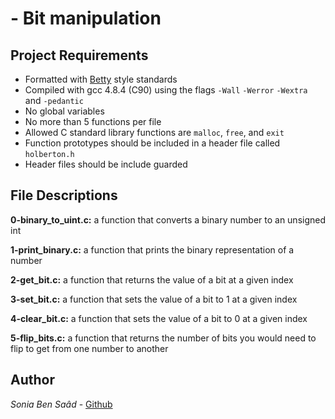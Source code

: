 # - Bit manipulation
## Project Requirements
- Formatted with [Betty](https://github.com/holbertonschool/Betty/wiki) style standards
- Compiled with gcc 4.8.4 (C90) using the flags `-Wall` `-Werror` `-Wextra` and `-pedantic`
- No global variables
- No more than 5 functions per file
- Allowed C standard library functions are `malloc`, `free`, and `exit`
- Function prototypes should be included in a header file called `holberton.h`
- Header files should be include guarded

## File Descriptions
**0-binary_to_uint.c:** a function that converts a binary number to an unsigned int

**1-print_binary.c:** a function that prints the binary representation of a number

**2-get_bit.c:** a function that returns the value of a bit at a given index

**3-set_bit.c:** a function that sets the value of a bit to 1 at a given index

**4-clear_bit.c:** a function that sets the value of a bit to 0 at a given index

**5-flip_bits.c:** a function that returns the number of bits you would need to flip to get from one number to another

## Author
*Sonia Ben Saâd* - [Github](https://github.com/Soniabensaad)